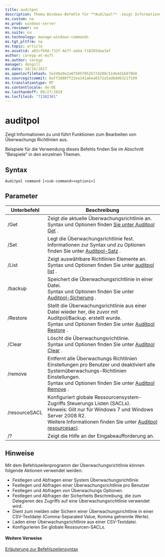 ```yaml
---
title: auditpol
description: Thema Windows-Befehle für **Auditpol** -zeigt Informationen zu und führt Funktionen zum Bearbeiten von Überwachungs Richtlinien aus.
ms.custom: na
ms.prod: windows-server
ms.reviewer: na
ms.suite: na
ms.technology: manage-windows-commands
ms.tgt_pltfrm: na
ms.topic: article
ms.assetid: a02cfb9d-732f-4e77-aeba-f18265daa3af
author: coreyp-at-msft
ms.author: coreyp
manager: dongill
ms.date: 10/16/2017
ms.openlocfilehash: 5e249a9e2a07505f052b774208c514b4d16879b8
ms.sourcegitcommit: 6aff3d88ff22ea141a6ea6572a5ad8dd6321f199
ms.translationtype: MT
ms.contentlocale: de-DE
ms.lasthandoff: 09/27/2019
ms.locfileid: "71382381"
---
```

# <a name="auditpol"></a>auditpol



Zeigt Informationen zu und führt Funktionen zum Bearbeiten von Überwachungs Richtlinien aus.

Beispiele für die Verwendung dieses Befehls finden Sie im Abschnitt "Beispiele" in den einzelnen Themen.

## <a name="syntax"></a>Syntax

```
Auditpol command [<sub-command><options>]
```

## <a name="parameters"></a>Parameter

|Unterbefehl|Beschreibung|
|-----------|-----------|
|/Get|Zeigt die aktuelle Überwachungsrichtlinie an.</br>Syntax und Optionen finden [Sie unter Auditpol Get](auditpol-get.md) .|
|/Set|Legt die Überwachungsrichtlinie fest.</br>Informationen zur Syntax und zu Optionen finden Sie unter [Auditpol-Satz](auditpol-set.md) .|
|/List|Zeigt auswählbare Richtlinien Elemente an.</br>Syntax und Optionen finden Sie unter [auditpol list](auditpol-list.md) .|
|/backup|Speichert die Überwachungsrichtlinie in einer Datei.</br>Syntax und Optionen finden Sie unter [Auditpol-Sicherung](auditpol-backup.md) .|
|/Restore|Stellt die Überwachungsrichtlinie aus einer Datei wieder her, die zuvor mit Auditpol/Backup. erstellt wurde.</br>Syntax und Optionen finden Sie unter [Auditpol Restore](auditpol-restore.md) .|
|/Clear|Löscht die Überwachungsrichtlinie.</br>Syntax und Optionen finden Sie unter [Auditpol Clear](auditpol-clear.md) .|
|/remove|Entfernt alle Überwachungs Richtlinien Einstellungen pro Benutzer und deaktiviert alle Systemüberwachungs-Richtlinien Einstellungen.</br>Syntax und Optionen finden Sie unter [Auditpol Remove](auditpol-remove.md) .|
|/resourceSACL|Konfiguriert globale Ressourcensystem-Zugriffs Steuerungs Listen (SACLs).</br>Hinweis: Gilt nur für Windows 7 und Windows Server 2008 R2.</br>Weitere Informationen finden Sie unter [Auditpol resourcesacl](auditpol-resourcesacl.md).|
|/?|Zeigt die Hilfe an der Eingabeaufforderung an.|

## <a name="remarks"></a>Hinweise

Mit dem Befehlszeilenprogramm der Überwachungsrichtlinie können folgende Aktionen verwendet werden:
-   Festlegen und Abfragen einer System Überwachungsrichtlinie
-   Festlegen und Abfragen einer Überwachungsrichtlinie pro Benutzer
-   Festlegen und Abfragen von Überwachungs Optionen.
-   Festlegen und Abfragen der Sicherheits Beschreibung, die zum Delegieren des Zugriffs auf eine Überwachungsrichtlinie verwendet wird.
-   Dient zum melden oder Sichern einer Überwachungsrichtlinie in einer CSV-Textdatei (Comma-Separated Value, Komma getrennte Werte).
-   Laden einer Überwachungsrichtlinie aus einer CSV-Textdatei.
-   Konfigurieren Sie globale Ressourcen-SACLs.

#### <a name="additional-references"></a>Weitere Verweise

[Erläuterung zur Befehlszeilensyntax](command-line-syntax-key.md)